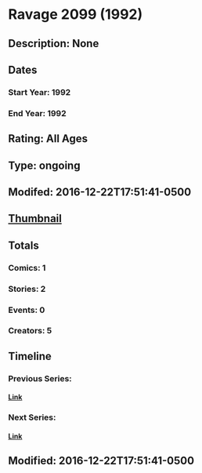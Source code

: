 # Ravage 2099 (1992)
## Description: None
## Dates
### Start Year: 1992
### End Year: 1992
## Rating: All Ages
## Type: ongoing
## Modifed: 2016-12-22T17:51:41-0500
## [Thumbnail](http://i.annihil.us/u/prod/marvel/i/mg/3/40/5835b78b41b22.jpg)
## Totals
### Comics: 1
### Stories: 2
### Events: 0
### Creators: 5
## Timeline
### Previous Series: 
#### [Link]()
### Next Series: 
#### [Link]()
## Modified: 2016-12-22T17:51:41-0500